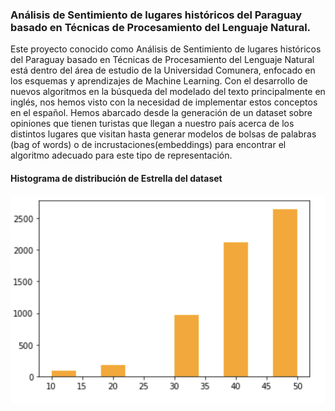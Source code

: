### Análisis de Sentimiento de lugares históricos del Paraguay basado en Técnicas de Procesamiento del Lenguaje Natural.


Este proyecto conocido como Análisis de Sentimiento de lugares históricos del Paraguay basado en Técnicas de Procesamiento del Lenguaje Natural está dentro del área de estudio de la Universidad Comunera, enfocado en los esquemas y aprendizajes de Machine Learning. Con el desarrollo de nuevos algoritmos en la búsqueda del modelado del texto principalmente en inglés, nos hemos visto con la necesidad de implementar estos conceptos en el español. Hemos abarcado desde la generación de un dataset sobre opiniones que tienen turistas que llegan a nuestro país acerca de los distintos lugares que visitan hasta generar modelos de bolsas de palabras (bag of words) o de incrustaciones(embeddings) para encontrar el algoritmo adecuado para este tipo de representación.

#### Histograma de distribución de Estrella del dataset


![alt text](histograma.png)



